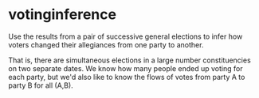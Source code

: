 # votinginference

Use the results from a pair of successive general elections to
infer how voters changed their allegiances from one party to another.

That is, there are simultaneous elections in a large number
constituencies on two separate dates. We know how many people ended
up voting for each party, but we'd also like to know the flows of
votes from party A to party B for all (A,B).

